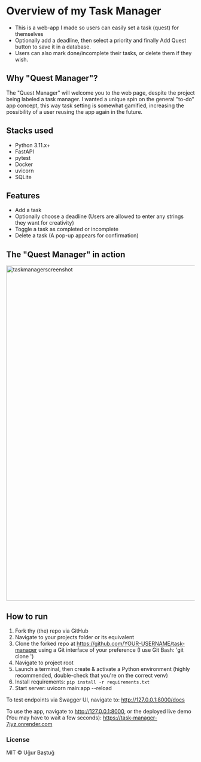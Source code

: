 # Overview of my Task Manager

- This is a web-app I made so users can easily set a task (quest) for themselves 
- Optionally add a deadline, then select a priority and finally Add Quest button to save it in a database.
- Users can also mark done/incomplete their tasks, or delete them if they wish.

## Why "Quest Manager"?

The "Quest Manager" will welcome you to the web page, despite the project being labeled a task manager.
I wanted a unique spin on the general "to-do" app concept, this way task setting is somewhat
gamified, increasing the possibility of a user reusing the app again in the future.

## Stacks used

- Python 3.11.x+
- FastAPI
- pytest
- Docker
- uvicorn
- SQLite

## Features

- Add a task
- Optionally choose a deadline (Users are allowed to enter any strings they want for creativity)
- Toggle a task as completed or incomplete 
- Delete a task (A pop-up appears for confirmation)

## The "Quest Manager" in action

<img width="786" height="895" alt="taskmanagerscreenshot" src="https://github.com/user-attachments/assets/a9b76a62-3b5a-46f1-b87c-b29bbc6939b6" />

## How to run

1. Fork thy (the) repo via GitHub
2. Navigate to your projects folder or its equivalent
3. Clone the forked repo at https://github.com/YOUR-USERNAME/task-manager using a Git interface of your preference 
(I use Git Bash: 'git clone <your forked repo link>')
4. Navigate to project root
5. Launch a terminal, then create & activate a Python environment 
(highly recommended, double-check that you're on the correct venv)
6. Install requirements: `pip install -r requirements.txt`  
7. Start server: uvicorn main:app --reload

To test endpoints via Swagger UI, navigate to: http://127.0.0.1:8000/docs

To use the app, navigate to http://127.0.0.1:8000, or the deployed live demo (You may have to wait a few seconds): https://task-manager-7jyz.onrender.com




### License
MIT © Uğur Baştuğ
